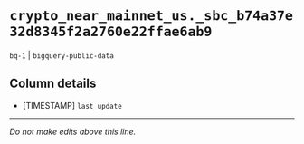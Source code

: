 # `crypto_near_mainnet_us._sbc_b74a37e32d8345f2a2760e22ffae6ab9`
`bq-1` | `bigquery-public-data`

## Column details
* [TIMESTAMP] `last_update`

-------------------------------------------------------------------------------
*Do not make edits above this line.*

